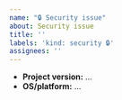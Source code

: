 ```yaml
---
name: "🔒 Security issue"
about: Security issue
title: ''
labels: 'kind: security 🔒'
assignees: ''
---
```


<!--
    Fill out any relevant fields:
-->

- **Project version:** ...
- **OS/platform:** ...
